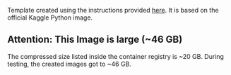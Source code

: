 Template created using the instructions provided [here](https://github.com/Kaggle/docker-python). It is based on the official Kaggle Python image.

## Attention: This Image is large (~46 GB)

The compressed size listed inside the container registry is ~20 GB. During testing, the created images got to ~46 GB.